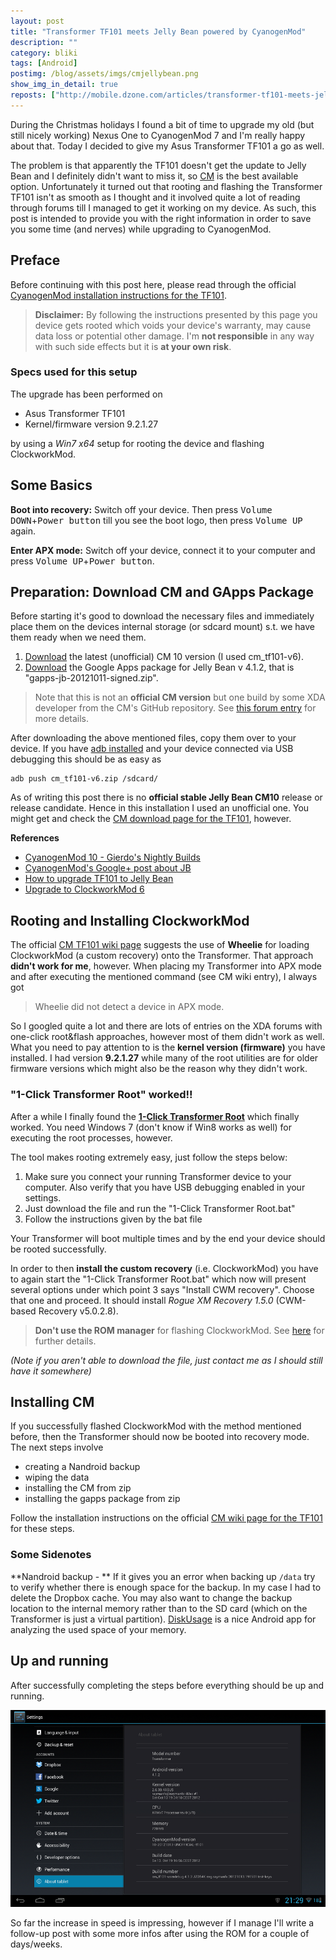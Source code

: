 ```yaml
---
layout: post
title: "Transformer TF101 meets Jelly Bean powered by CyanogenMod"
description: ""
category: bliki
tags: [Android]
postimg: /blog/assets/imgs/cmjellybean.png
show_img_in_detail: true
reposts: ["http://mobile.dzone.com/articles/transformer-tf101-meets-jelly"]
---
```


During the Christmas holidays I found a bit of time to upgrade my old (but still nicely working) Nexus One to CyanogenMod 7 and I'm really happy about that. Today I decided to give my Asus Transformer TF101 a go as well.

The problem is that apparently the TF101 doesn't get the update to Jelly Bean and I definitely didn't want to miss it, so [CM](http://www.cyanogenmod.org/) is the best available option. Unfortunately it turned out that rooting and flashing the Transformer TF101 isn't as smooth as I thought and it involved quite a lot of reading through forums till I managed to get it working on my device. As such, this post is intended to provide you with the right information in order to save you some time (and nerves) while upgrading to CyanogenMod.

## Preface ##
Before continuing with this post here, please read through the official [CyanogenMod installation instructions for the TF101][cm_tf101_wiki].

> **Disclaimer:** By following the instructions presented by this page you device gets rooted which voids your device's warranty, may cause data loss or potential other damage. I'm **not responsible** in any way with such side effects but it is **at your own risk**.

### Specs used for this setup ###
The upgrade has been performed on

- Asus Transformer TF101
- Kernel/firmware version 9.2.1.27

by using a _Win7 x64_ setup for rooting the device and flashing ClockworkMod.

## Some Basics ##

**Boot into recovery:** Switch off your device. Then press <kbd>Volume DOWN</kbd>+<kbd>Power button</kbd> till you see the boot logo, then press <kbd>Volume UP</kbd> again.

**Enter APX mode:** Switch off your device, connect it to your computer and press <kbd>Volume UP</kbd>+<kbd>Power button</kbd>.

## Preparation: Download CM and GApps Package ##
Before starting it's good to download the necessary files and immediately place them on the devices internal storage (or sdcard mount) s.t. we have them ready when we need them.

1. [Download][cm_unofficial_downs] the latest (unofficial) CM 10 version (I used cm_tf101-v6).
1. [Download][gapps_latest] the Google Apps package for Jelly Bean v 4.1.2, that is "gapps-jb-20121011-signed.zip".

> Note that this is not an **official CM version** but one build by some XDA developer from the CM's GitHub repository. See [this forum entry](http://forum.xda-developers.com/showthread.php?t=1858295) for more details.

After downloading the above mentioned files, copy them over to your device. If you have [adb installed](http://www.howtogeek.com/125769/how-to-install-and-use-abd-the-android-debug-bridge-utility/) and your device connected via USB debugging this should be as easy as 

    adb push cm_tf101-v6.zip /sdcard/

As of writing this post there is no **official stable Jelly Bean CM10** release or release candidate. Hence in this installation I used an unofficial one. You might get and check the [CM download page for the TF101][cm_tf101], however.

**References**
- [CyanogenMod 10 - Gierdo's Nightly Builds](http://forum.xda-developers.com/showthread.php?t=1858295)
- [CyanogenMod's Google+ post about JB](https://plus.google.com/+CyanogenMod/posts/UhCMjr739TY)
- [How to upgrade TF101 to Jelly Bean](http://www.androidauthority.com/eee-pad-transformer-tf101-android-4-1-stable-cyanogenmod-10-cm10-unofficial-115537/)
- [Upgrade to ClockworkMod 6](http://www.androidauthority.com/eee-pad-transformer-tf101-clockworkmod-recovery-6-touch-recovery-112408/)

## Rooting and Installing ClockworkMod ##
The official [CM TF101 wiki page][cm_tf101_wiki] suggests the use of **Wheelie** for loading ClockworkMod (a custom recovery) onto the Transformer. That approach **didn't work for me**, however. When placing my Transformer into APX mode and after executing the mentioned command (see CM wiki entry), I always got

> Wheelie did not detect a device in APX mode.

So I googled quite a lot and there are lots of entries on the XDA forums with one-click root&flash approaches, however most of them didn't work as well. What you need to pay attention to is the **kernel version (firmware)** you have installed. I had version **9.2.1.27** while many of the root utilities are for older firmware versions which might also be the reason why they didn't work.

### "1-Click Transformer Root" worked!! ###
After a while I finally found the [**1-Click Transformer Root**](http://forum.xda-developers.com/showthread.php?t=1689193) which finally worked. You need Windows 7 (don't know if Win8 works as well) for executing the root processes, however.

The tool makes rooting extremely easy, just follow the steps below:

1. Make sure you connect your running Transformer device to your computer. Also verify that you have USB debugging enabled in your settings.
1. Just download the file and run the "1-Click Transformer Root.bat"
1. Follow the instructions given by the bat file

Your Transformer will boot multiple times and by the end your device should be rooted successfully. 

In order to then **install the custom recovery** (i.e. ClockworkMod) you have to again start the "1-Click Transformer Root.bat" which now will present several options under which point 3 says "Install CWM recovery". Choose that one and proceed. It should install _Rogue XM Recovery 1.5.0_ (CWM-based Recovery v5.0.2.8).

> **Don't use the ROM manager** for flashing ClockworkMod. See [here](http://forum.xda-developers.com/showthread.php?t=1671598) for further details.

_(Note if you aren't able to download the file, just contact me as I should still have it somewhere)_

## Installing CM ##
If you successfully flashed ClockworkMod with the method mentioned before, then the Transformer should now be booted into recovery mode. The next steps involve 

- creating a Nandroid backup
- wiping the data
- installing the CM from zip
- installing the gapps package from zip

Follow the installation instructions on the official [CM wiki page for the TF101][cm_tf101_wiki] for these steps.

### Some Sidenotes ###
**Nandroid backup - ** If it gives you an error when backing up `/data` try to verify whether there is enough space for the backup. In my case I had to delete the Dropbox cache. You may also want to change the backup location to the internal memory rather than to the SD card (which on the Transformer is just a virtual partition). [DiskUsage](https://play.google.com/store/apps/details?id=com.google.android.diskusage&hl=en) is a nice Android app for analyzing the used space of your memory.

## Up and running ##
After successfully completing the steps before everything should be up and running.

![](/blog/assets/imgs/cm_jellybean_screenshot.png)

So far the increase in speed is impressing, however if I manage I'll write a follow-up post with some more infos after using the ROM for a couple of days/weeks.

[cm_tf101_wiki]: http://wiki.cyanogenmod.org/index.php?title=Install_CM_for_tf101
[cm_unofficial_downs]: http://goo.im/devs/RaymanFX/downloads/CyanogenMod-10
[cm_tf101]: http://get.cm/?device=tf101
[gapps_latest]: http://goo.im/gapps
